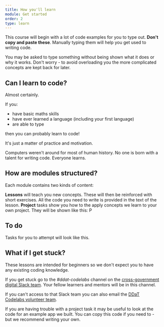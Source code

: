 ```yaml
---
title: How you'll learn
module: Get started
order: 2
type: learn
---
```


This course will begin with a lot of code examples for you to type out. **Don't copy and paste these**. Manually typing them will help you get used to writing code.

You may be asked to type something without being shown what it does or why it works. Don't worry - to avoid overloading you the more complicated concepts are kept back for later.

## Can I learn to code?
Almost certainly.

If you: 
* have basic maths skills
* have ever learned a language (including your first language)
* are able to type

then you can probably learn to code!

It's just a matter of practice and motivation.

Computers weren't around for most of human history. No one is born with a talent for writing code. Everyone learns.

## How are modules structured?
Each module contains two kinds of content:

**Lessons** will teach you new concepts. These will then be reinforced with short exercises. All the code you need to write is provided in the text of the lesson.
**Project** tasks show you how to the apply concepts we learn to your own project. They will be shown like this: <span class="project-badge">P</span>

<div class="todo">
		<h2>To do</h2>
		<p>Tasks for you to attempt will look like this.</p>
</div>

## What if I get stuck?
These lessons are intended for beginners so we don't expect you to have any existing coding knowledge.

If you get stuck go to the *#ddat-codelabs* channel on the [cross-government digital Slack team](https://ukgovernmentdigital.slack.com/). Your fellow learners and mentors will be in this channel.

If you can't access to that Slack team you can also email the [DDaT Codelabs volunteer team](ddatcodelabs@gmail.com).

If you are having trouble with a project task it may be useful to look at the code for an example app we built. You can copy this code if you need to - but we recommend writing your own.
